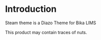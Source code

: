Introduction
================

Steam theme is a Diazo Theme for Bika LIMS

This product may contain traces of nuts.
